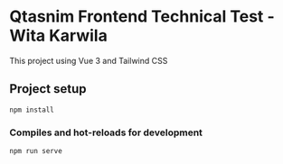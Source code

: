# Qtasnim Frontend Technical Test - Wita Karwila

This project using Vue 3 and Tailwind CSS

## Project setup
```
npm install
```

### Compiles and hot-reloads for development
```
npm run serve
```
